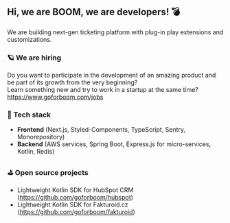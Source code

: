 ## Hi, we are BOOM, we are developers! 💣
We are building next-gen ticketing platform with plug-in play extensions and customizations.

### 🪐 We are hiring
Do you want to participate in the development of an amazing product and be part of its growth from the very beginning?   
Learn something new and try to work in a startup at the same time? https://www.goforboom.com/jobs

### 🚀 Tech stack
- **Frontend** (Next.js, Styled-Components, TypeScript, Sentry, Monorepository)
- **Backend** (AWS services, Spring Boot, Express.js for micro-services, Kotlin, Redis)

### ⛳️ Open source projects
- Lightweight Kotlin SDK for HubSpot CRM (https://github.com/goforboom/hubspot)
- Lightweight Kotlin SDK for Fakturoid.cz (https://github.com/goforboom/fakturoid)
